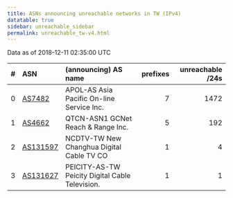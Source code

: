 ```yaml
---
title: ASNs announcing unreachable networks in TW (IPv4)
datatable: true
sidebar: unreachable_sidebar
permalink: unreachable_tw-v4.html
---
```


Data as of 2018-12-11 02:35:00 UTC


<div class="datatable-begin"></div>

|   # | ASN                                      | (announcing) AS name                            |   prefixes |   unreachable /24s |
|----:|:-----------------------------------------|:------------------------------------------------|-----------:|-------------------:|
|   0 | [AS7482](unreachable_AS7482-v4.html)     | APOL-AS Asia Pacific On-line Service Inc.       |          7 |               1472 |
|   1 | [AS4662](unreachable_AS4662-v4.html)     | QTCN-ASN1 GCNet Reach &amp; Range Inc.          |          5 |                192 |
|   2 | [AS131597](unreachable_AS131597-v4.html) | NCDTV-TW New Changhua Digital Cable TV CO       |          1 |                  4 |
|   3 | [AS131627](unreachable_AS131627-v4.html) | PEICITY-AS-TW Peicity Digital Cable Television. |          1 |                  1 |

<div class="datatable-end"></div>